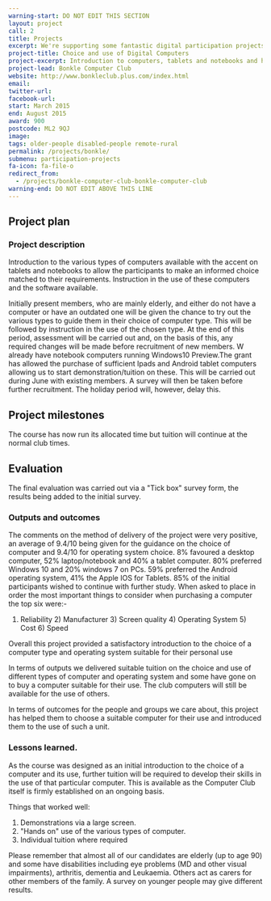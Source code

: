 ```yaml
---
warning-start: DO NOT EDIT THIS SECTION
layout: project
call: 2
title: Projects
excerpt: We're supporting some fantastic digital participation projects. Here are their stories.
project-title: Choice and use of Digital Computers
project-excerpt: Introduction to computers, tablets and notebooks and how to use them
project-lead: Bonkle Computer Club
website: http://www.bonkleclub.plus.com/index.html
email:
twitter-url:
facebook-url:
start: March 2015
end: August 2015
award: 900
postcode: ML2 9QJ
image:
tags: older-people disabled-people remote-rural
permalink: /projects/bonkle/
submenu: participation-projects
fa-icon: fa-file-o
redirect_from:
  - /projects/bonkle-computer-club-bonkle-computer-club
warning-end: DO NOT EDIT ABOVE THIS LINE
---
```


## Project plan

### Project description

Introduction to the various types of computers available with the accent on tablets and notebooks to allow the participants to make an informed choice matched to their requirements. Instruction in the use of these computers and the software available.

Initially present members, who are mainly elderly, and either do not have a computer or have an outdated one will be given the chance to try out the various types to guide them in their choice of computer type. This will be followed by instruction in the use of the chosen type. At the end of this period, assessment will be carried out and, on the basis of this, any required changes will be made before recruitment of new members.
W already have notebook computers running Windows10 Preview.The grant has allowed the purchase of sufficient Ipads and Android tablet computers allowing us to start demonstration/tuition on these. This will be carried out during June with existing members. A survey will then be taken before further recruitment. The holiday period will, however, delay this.

## Project milestones
The course has now run its allocated time but tuition will continue at the normal club times.

## Evaluation

The final evaluation was carried out via a "Tick box" survey form, the results being added to the initial survey.

### Outputs and outcomes
The comments on the method of delivery of the project were very positive, an average of 9.4/10 being given for the guidance on the choice of computer and 9.4/10 for operating system choice.
8% favoured a desktop computer, 52% laptop/notebook and 40% a tablet computer.
80% preferred Windows 10 and 20% windows 7 on PCs. 59% preferred the Android operating system, 41% the Apple IOS for Tablets.
85% of the initial participants wished to continue with further study.
When asked to place in order the most important things to consider when purchasing a computer the top six were:-
1) Reliability  2) Manufacturer 3) Screen quality 4) Operating System 5) Cost 6) Speed

Overall this project provided a satisfactory introduction to the choice of a computer type and operating system suitable for their personal use

In terms of outputs we delivered suitable tuition on the choice and use of different types of computer and operating system and some have gone on to buy a computer suitable for their use. The club computers will still be available for the use of others.

In terms of outcomes for the people and groups we care about, this project has helped them to choose a suitable computer for their use and introduced them to the use of such a unit.

### Lessons learned.
As the course was designed as an initial introduction to the choice of a computer and its use, further tuition will be required to develop their skills in the use of that particular computer. This is available as the Computer Club itself is firmly established on an ongoing basis.

Things that worked well:

1. Demonstrations via a large screen.
2. "Hands on" use of the various types of computer.
3. Individual tuition where required

Please remember that almost all of our candidates are elderly (up to age 90) and some have disabilities including eye problems (MD and other visual impairments), arthritis, dementia and Leukaemia. Others act as carers for other members of the family. A survey on younger people may give different results.
